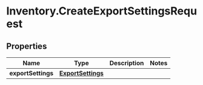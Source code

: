 # Inventory.CreateExportSettingsRequest

## Properties

Name | Type | Description | Notes
------------ | ------------- | ------------- | -------------
**exportSettings** | [**ExportSettings**](.md) |  | 


